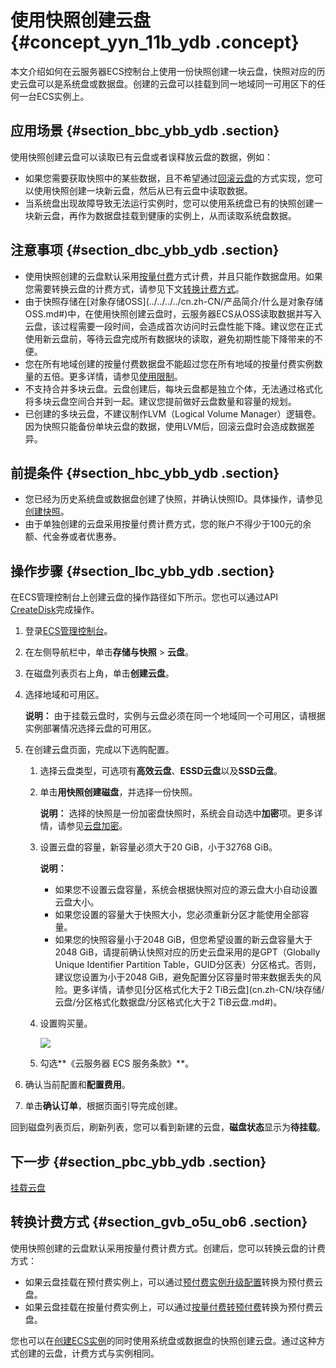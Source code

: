 # 使用快照创建云盘 {#concept_yyn_11b_ydb .concept}

本文介绍如何在云服务器ECS控制台上使用一份快照创建一块云盘，快照对应的历史云盘可以是系统盘或数据盘。创建的云盘可以挂载到同一地域同一可用区下的任何一台ECS实例上。

## 应用场景 {#section_bbc_ybb_ydb .section}

使用快照创建云盘可以读取已有云盘或者误释放云盘的数据，例如：

-   如果您需要获取快照中的某些数据，且不希望通过[回滚云盘](../../../../cn.zh-CN/快照/使用快照/使用快照回滚云盘.md#)的方式实现，您可以使用快照创建一块新云盘，然后从已有云盘中读取数据。
-   当系统盘出现故障导致无法运行实例时，您可以使用系统盘已有的快照创建一块新云盘，再作为数据盘挂载到健康的实例上，从而读取系统盘数据。

## 注意事项 {#section_dbc_ybb_ydb .section}

-   使用快照创建的云盘默认采用[按量付费](../../../../cn.zh-CN/产品定价/按量付费.md#)方式计费，并且只能作数据盘用。如果您需要转换云盘的计费方式，请参见下文[转换计费方式](#)。
-   由于快照存储在[对象存储OSS](../../../../cn.zh-CN/产品简介/什么是对象存储 OSS.md#)中，在使用快照创建云盘时，云服务器ECS从OSS读取数据并写入云盘，该过程需要一段时间，会造成首次访问时云盘性能下降。建议您在正式使用新云盘前，等待云盘完成所有数据块的读取，避免初期性能下降带来的不便。
-   您在所有地域创建的按量付费数据盘不能超过您在所有地域的按量付费实例数量的五倍。更多详情，请参见[使用限制](cn.zh-CN/产品简介/使用限制.md#)。
-   不支持合并多块云盘。云盘创建后，每块云盘都是独立个体，无法通过格式化将多块云盘空间合并到一起。建议您提前做好云盘数量和容量的规划。
-   已创建的多块云盘，不建议制作LVM（Logical Volume Manager）逻辑卷。因为快照只能备份单块云盘的数据，使用LVM后，回滚云盘时会造成数据差异。

## 前提条件 {#section_hbc_ybb_ydb .section}

-   您已经为历史系统盘或数据盘创建了快照，并确认快照ID。具体操作，请参见[创建快照](cn.zh-CN/快照/使用快照/创建快照.md#)。
-   由于单独创建的云盘采用按量付费计费方式，您的账户不得少于100元的余额、代金券或者优惠券。

## 操作步骤 {#section_lbc_ybb_ydb .section}

在ECS管理控制台上创建云盘的操作路径如下所示。您也可以通过API [CreateDisk](../../../../cn.zh-CN/API参考/磁盘/CreateDisk.md#)完成操作。

1.  登录[ECS管理控制台](https://ecs.console.aliyun.com/?spm=a2c4g.11186623.2.9.FNEORG#/home)。
2.  在左侧导航栏中，单击**存储与快照** \> **云盘**。
3.  在磁盘列表页右上角，单击**创建云盘**。
4.  选择地域和可用区。

    **说明：** 由于挂载云盘时，实例与云盘必须在同一个地域同一个可用区，请根据实例部署情况选择云盘的可用区。

5.  在创建云盘页面，完成以下选购配置。
    1.  选择云盘类型，可选项有**高效云盘**、**ESSD云盘**以及**SSD云盘**。
    2.  单击**用快照创建磁盘**，并选择一份快照。

        **说明：** 选择的快照是一份加密盘快照时，系统会自动选中**加密**项。更多详情，请参见[云盘加密](../../../../cn.zh-CN/块存储/云盘/ECS云盘加密.md#)。

    3.  设置云盘的容量，新容量必须大于20 GiB，小于32768 GiB。

        **说明：** 

        -   如果您不设置云盘容量，系统会根据快照对应的源云盘大小自动设置云盘大小。
        -   如果您设置的容量大于快照大小，您必须重新分区才能使用全部容量。
        -   如果您的快照容量小于2048 GiB，但您希望设置的新云盘容量大于2048 GiB，请提前确认快照对应的历史云盘采用的是GPT（Globally Unique Identifier Partition Table，GUID分区表）分区格式。否则，建议您设置为小于2048 GiB，避免配置分区容量时带来数据丢失的风险。更多详情，请参见[分区格式化大于2 TiB云盘](cn.zh-CN/块存储/云盘/分区格式化数据盘/分区格式化大于2 TiB云盘.md#)。
    4.  设置购买量。

        ![](http://static-aliyun-doc.oss-cn-hangzhou.aliyuncs.com/assets/img/9670/15590287724416_zh-CN.png)

    5.  勾选**《云服务器 ECS 服务条款》**。
6.  确认当前配置和**配置费用**。
7.  单击**确认订单**，根据页面引导完成创建。

回到磁盘列表页后，刷新列表，您可以看到新建的云盘，**磁盘状态**显示为**待挂载**。

## 下一步 {#section_pbc_ybb_ydb .section}

[挂载云盘](cn.zh-CN/块存储/云盘/挂载云盘.md#)

## 转换计费方式 {#section_gvb_o5u_ob6 .section}

使用快照创建的云盘默认采用按量付费计费方式。创建后，您可以转换云盘的计费方式：

-   如果云盘挂载在预付费实例上，可以通过[预付费实例升级配置](cn.zh-CN/实例/升降配实例/升配预付费实例/预付费实例升级配置.md#)转换为预付费云盘。
-   如果云盘挂载在按量付费实例上，可以通过[按量付费转预付费](../../../../cn.zh-CN/产品定价/按量付费转预付费.md#)转换为预付费云盘。

您也可以在[创建ECS实例](../../../../cn.zh-CN/实例/创建实例/使用向导创建实例.md#)的同时使用系统盘或数据盘的快照创建云盘。通过这种方式创建的云盘，计费方式与实例相同。


